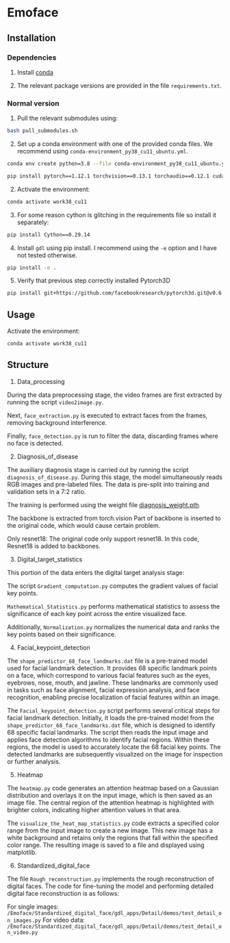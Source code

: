 
<!-- # Emoface -->
<h1 align="left">Emoface</h1>
<p align="center">

## Installation 

### Dependencies

1) Install [conda](https://docs.conda.io/en/latest/miniconda.html)

<!-- 2) Install [mamba](https://github.com/mamba-org/mamba) -->

<!-- 0) Clone the repo with submodules:  -->
<!-- ``` -->
<!-- git clone --recurse-submodules ... -->
<!-- ``` -->

2) The relevant package versions are provided in the file `requirements.txt`.








### Normal version

1) Pull the relevant submodules using: 
```bash
bash pull_submodules.sh
```


2) Set up a conda environment with one of the provided conda files. We recommend using `conda-environment_py38_cu11_ubuntu.yml`.  
<!-- This is the one I use for the cluster `conda-environment_py36_cu11_cluster.yml`. The differences between tehse two are probably not important but I include both for completeness.  -->


```bash
conda env create python=3.8 --file conda-environment_py38_cu11_ubuntu.yml
```
```bash
pip install pytorch==1.12.1 torchvision==0.13.1 torchaudio==0.12.1 cudatoolkit=11.3 -c pytorch
```


2) Activate the environment: 
```bash 
conda activate work38_cu11
```

3) For some reason cython is glitching in the requirements file so install it separately: 
```bash 
pip install Cython==0.29.14
```

4) Install `gdl` using pip install. I recommend using the `-e` option and I have not tested otherwise. 

```bash
pip install -e .
```

5) Verify that previous step correctly installed Pytorch3D


```bash
pip install git+https://github.com/facebookresearch/pytorch3d.git@v0.6.2
```


## Usage 

Activate the environment: 
```bash
conda activate work38_cu11
```


## Structure 
1) Data_processing



During the data preprocessing stage, the video frames are first extracted by running the script `video2image.py`. 


Next, `face_extraction.py` is executed to extract faces from the frames, removing background interference. 


Finally, `face_detection.py` is run to filter the data, discarding frames where no face is detected.




2) Diagnosis_of_disease



The auxiliary diagnosis stage is carried out by running the script `diagnosis_of_disease.py`. 
During this stage, the model simultaneously reads RGB images and pre-labeled files. 
The data is pre-split into training and validation sets in a 7:2 ratio. 


The training is performed using the weight file [diagnosis_weight.pth](https://drive.google.com/file/d/12qmNE0gCcpflSTSmP4iGRqkP-lv0ahfn/view).



The backbone is extracted from torch.vision
Part of backbone is inserted to the original code, which would cause certain problem.  

Only resnet18:
The original code only support resnet18.  In this code, Resnet18 is added to backbones.




3) Digital_target_statistics

This portion of the data enters the digital target analysis stage:

The script `Gradient_computation.py` computes the gradient values of facial key points.

`Mathematical_Statistics.py` performs mathematical statistics to assess the significance of each key point across the entire visualized face.

Additionally, `Normalization.py` normalizes the numerical data and ranks the key points based on their significance.


4) Facial_keypoint_detection

The `shape_predictor_68_face_landmarks.dat` file is a pre-trained model used for facial landmark detection. 
It provides 68 specific landmark points on a face, which correspond to various facial features such as the eyes, eyebrows, nose, mouth, and jawline. 
These landmarks are commonly used in tasks such as face alignment, facial expression analysis, and face recognition, enabling precise localization of facial features within an image.

The `Facial_keypoint_detection.py` script performs several critical steps for facial landmark detection. 
Initially, it loads the pre-trained model from the `shape_predictor_68_face_landmarks.dat` file, which is designed to identify 68 specific facial landmarks. 
The script then reads the input image and applies face detection algorithms to identify facial regions. Within these regions, the model is used to accurately locate the 68 facial key points. The detected landmarks are subsequently visualized on the image for inspection or further analysis. 

5) Heatmap

The `heatmap.py` code generates an attention heatmap based on a Gaussian distribution and overlays it on the input image, which is then saved as an image file. 
The central region of the attention heatmap is highlighted with brighter colors, indicating higher attention values in that area.

The `visualize_the_heat_map_statistics.py` code extracts a specified color range from the input image to create a new image. 
This new image has a white background and retains only the regions that fall within the specified color range. The resulting image is saved to a file and displayed using matplotlib.


6) Standardized_digital_face

The file `Rough_reconstruction.py` implements the rough reconstruction of digital faces. The code for fine-tuning the model and performing detailed digital face reconstruction is as follows:

For single images: `/Emoface/Standardized_digital_face/gdl_apps/Detail/demos/test_detail_on_images.py`
For video data: `/Emoface/Standardized_digital_face/gdl_apps/Detail/demos/test_detail_on_video.py`